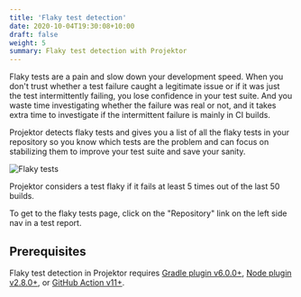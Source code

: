 ```yaml
---
title: 'Flaky test detection'
date: 2020-10-04T19:30:08+10:00
draft: false
weight: 5
summary: Flaky test detection with Projektor
---
```


Flaky tests are a pain and slow down your development speed.
When you don't trust whether a test failure caught a legitimate issue or
if it was just the test intermittently failing, you lose confidence in your test suite.
And you waste time investigating whether the failure was real or not, and it takes
extra time to investigate if the intermittent failure is mainly in CI builds.

Projektor detects flaky tests and gives you a list of all the flaky tests in your repository
so you know which tests are the problem and can focus on stabilizing them to improve
your test suite and save your sanity.

![Flaky tests](/images/flaky-tests.png "Flaky tests")

Projektor considers a test flaky if it fails at least 5 times out of the last 50 builds.

To get to the flaky tests page, click on the "Repository" link on the left side nav in a test report.

## Prerequisites

Flaky test detection in Projektor requires [Gradle plugin v6.0.0+](/docs/gradle-plugin), 
[Node plugin v2.8.0+](/docs/node-script), or [GitHub Action v11+](https://github.com/craigatk/projektor-action).
